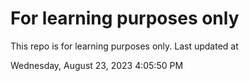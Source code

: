 # For learning purposes only
This repo is for learning purposes only.
Last updated at

Wednesday, August 23, 2023 4:05:50 PM

